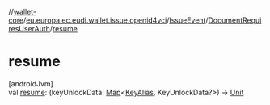//[wallet-core](../../../../index.md)/[eu.europa.ec.eudi.wallet.issue.openid4vci](../../index.md)/[IssueEvent](../index.md)/[DocumentRequiresUserAuth](index.md)/[resume](resume.md)

# resume

[androidJvm]\
val [resume](resume.md): (keyUnlockData: [Map](https://kotlinlang.org/api/latest/jvm/stdlib/kotlin-stdlib/kotlin.collections/-map/index.html)&lt;[KeyAlias](../../-key-alias/index.md), KeyUnlockData?&gt;) -&gt; [Unit](https://kotlinlang.org/api/latest/jvm/stdlib/kotlin-stdlib/kotlin/-unit/index.html)

